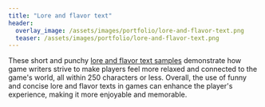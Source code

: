 ```yaml
---
title: "Lore and flavor text"
header:
  overlay_image: /assets/images/portfolio/lore-and-flavor-text.png
  teaser: /assets/images/portfolio/lore-and-flavor-text.png
---
```


These short and punchy [lore and flavor text samples](https://docs.google.com/document/d/1KjPaaxMJMuf3pU8-eL2CRRsra-9-p7pCT_EogQbqXR4/edit?usp=sharing) demonstrate how game writers strive to make players feel more relaxed and connected to the game's world, all within 250 characters or less. Overall, the use of funny and concise lore and flavor texts in games can enhance the player's experience, making it more enjoyable and memorable.
